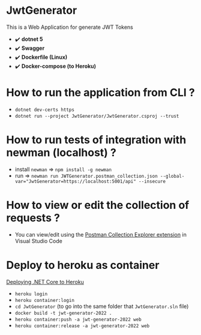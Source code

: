 # JwtGenerator

This is a Web Application for generate JWT Tokens

- :heavy_check_mark: **dotnet 5**
- :heavy_check_mark: **Swagger**
- :heavy_check_mark: **Dockerfile (Linux)**
- :heavy_check_mark: **Docker-compose (to Heroku)**

# How to run the application from CLI ?

- `dotnet dev-certs https`
- `dotnet run --project JwtGenerator/JwtGenerator.csproj --trust`

# How to run tests of integration with newman (localhost) ?

- install `newman` => `npm install -g newman`
- run => `newman run JWTGenerator.postman_collection.json --global-var="JwtGenerator=https://localhost:5001/api" --insecure`

# How to view or edit the collection of requests ?

- You can view/edit using the [Postman Collection Explorer extension](https://marketplace.visualstudio.com/items?itemName=MrCodingB.postman-collection-explorer) in Visual Studio Code

# Deploy to heroku as container

[Deploying .NET Core to Heroku](https://dev.to/alrobilliard/deploying-net-core-to-heroku-1lfe)

- `heroku login`
- `heroku container:login`
- `cd JwtGenerator` (to go into the same folder that `JwtGenerator.sln` file)
- `docker build -t jwt-generator-2022 .`
- `heroku container:push -a jwt-generator-2022 web`
- `heroku container:release -a jwt-generator-2022 web`
